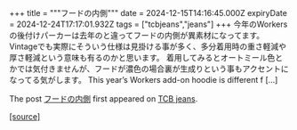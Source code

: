 +++
title = """フードの内側"""
date = 2024-12-15T14:16:45.000Z
expiryDate = 2024-12-24T17:17:01.932Z
tags = ["tcbjeans","jeans"]
+++
今年のWorkersの後付けパーカーは去年のと違ってフードの内側が異素材になってます。 Vintageでも実際にそういう仕様は見掛ける事が多く、多分着用時の重さ軽減や厚さ軽減という意味も有るのかと思います。 着用してみるとオートミール色とかでは気付きませんが、フードが濃色の場合裏が生成りという事もアクセントになってる気がします。 This year’s Workers add-on hoodie is different f \[…\]

The post [フードの内側](http://tcbjeans.com/2024/12/15/50409) first appeared on [TCB jeans](http://tcbjeans.com).

[[source]](http://tcbjeans.com/2024/12/15/50409)
